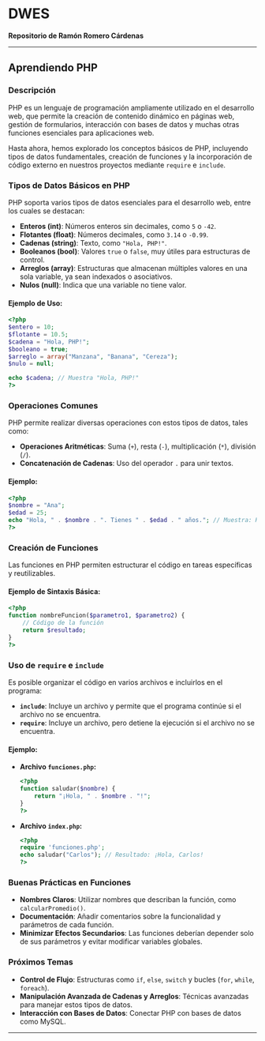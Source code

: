 
# DWES

**Repositorio de Ramón Romero Cárdenas**

---

## Aprendiendo PHP

### Descripción
PHP es un lenguaje de programación ampliamente utilizado en el desarrollo web, que permite la creación de contenido dinámico en páginas web, gestión de formularios, interacción con bases de datos y muchas otras funciones esenciales para aplicaciones web. 

Hasta ahora, hemos explorado los conceptos básicos de PHP, incluyendo tipos de datos fundamentales, creación de funciones y la incorporación de código externo en nuestros proyectos mediante `require` e `include`.

### Tipos de Datos Básicos en PHP
PHP soporta varios tipos de datos esenciales para el desarrollo web, entre los cuales se destacan:

- **Enteros (int)**: Números enteros sin decimales, como `5` o `-42`.
- **Flotantes (float)**: Números decimales, como `3.14` o `-0.99`.
- **Cadenas (string)**: Texto, como `"Hola, PHP!"`.
- **Booleanos (bool)**: Valores `true` o `false`, muy útiles para estructuras de control.
- **Arreglos (array)**: Estructuras que almacenan múltiples valores en una sola variable, ya sean indexados o asociativos.
- **Nulos (null)**: Indica que una variable no tiene valor.

#### Ejemplo de Uso:
```php
<?php
$entero = 10;
$flotante = 10.5;
$cadena = "Hola, PHP!";
$booleano = true;
$arreglo = array("Manzana", "Banana", "Cereza");
$nulo = null;

echo $cadena; // Muestra "Hola, PHP!"
?>
```

### Operaciones Comunes
PHP permite realizar diversas operaciones con estos tipos de datos, tales como:

- **Operaciones Aritméticas**: Suma (`+`), resta (`-`), multiplicación (`*`), división (`/`).
- **Concatenación de Cadenas**: Uso del operador `.` para unir textos.

#### Ejemplo:
```php
<?php
$nombre = "Ana";
$edad = 25;
echo "Hola, " . $nombre . ". Tienes " . $edad . " años."; // Muestra: Hola, Ana. Tienes 25 años.
?>
```

### Creación de Funciones
Las funciones en PHP permiten estructurar el código en tareas específicas y reutilizables.

#### Ejemplo de Sintaxis Básica:
```php
<?php
function nombreFuncion($parametro1, $parametro2) {
    // Código de la función
    return $resultado;
}
?>
```

### Uso de `require` e `include`
Es posible organizar el código en varios archivos e incluirlos en el programa:

- **`include`**: Incluye un archivo y permite que el programa continúe si el archivo no se encuentra.
- **`require`**: Incluye un archivo, pero detiene la ejecución si el archivo no se encuentra.

#### Ejemplo:
- **Archivo `funciones.php`:**
  ```php
  <?php
  function saludar($nombre) {
      return "¡Hola, " . $nombre . "!";
  }
  ?>
  ```
- **Archivo `index.php`:**
  ```php
  <?php
  require 'funciones.php';
  echo saludar("Carlos"); // Resultado: ¡Hola, Carlos!
  ?>
  ```

### Buenas Prácticas en Funciones
- **Nombres Claros**: Utilizar nombres que describan la función, como `calcularPromedio()`.
- **Documentación**: Añadir comentarios sobre la funcionalidad y parámetros de cada función.
- **Minimizar Efectos Secundarios**: Las funciones deberían depender solo de sus parámetros y evitar modificar variables globales.

### Próximos Temas
- **Control de Flujo**: Estructuras como `if`, `else`, `switch` y bucles (`for`, `while`, `foreach`).
- **Manipulación Avanzada de Cadenas y Arreglos**: Técnicas avanzadas para manejar estos tipos de datos.
- **Interacción con Bases de Datos**: Conectar PHP con bases de datos como MySQL.

---
